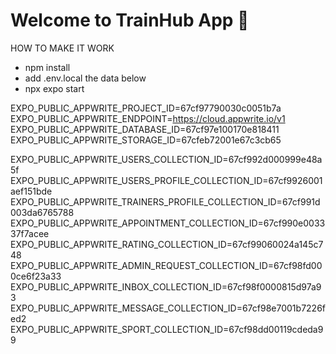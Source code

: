 # Welcome to TrainHub App 👋

HOW TO MAKE IT WORK
- npm install
- add .env.local the data below
- npx expo start


EXPO_PUBLIC_APPWRITE_PROJECT_ID=67cf97790030c0051b7a
EXPO_PUBLIC_APPWRITE_ENDPOINT=https://cloud.appwrite.io/v1
EXPO_PUBLIC_APPWRITE_DATABASE_ID=67cf97e100170e818411
EXPO_PUBLIC_APPWRITE_STORAGE_ID=67cfeb72001e67c3cb65

EXPO_PUBLIC_APPWRITE_USERS_COLLECTION_ID=67cf992d000999e48a5f
EXPO_PUBLIC_APPWRITE_USERS_PROFILE_COLLECTION_ID=67cf9926001aef151bde
EXPO_PUBLIC_APPWRITE_TRAINERS_PROFILE_COLLECTION_ID=67cf991d003da6765788
EXPO_PUBLIC_APPWRITE_APPOINTMENT_COLLECTION_ID=67cf990e003337f7acee
EXPO_PUBLIC_APPWRITE_RATING_COLLECTION_ID=67cf99060024a145c748
EXPO_PUBLIC_APPWRITE_ADMIN_REQUEST_COLLECTION_ID=67cf98fd000ce6f23a33
EXPO_PUBLIC_APPWRITE_INBOX_COLLECTION_ID=67cf98f0000815d97a93
EXPO_PUBLIC_APPWRITE_MESSAGE_COLLECTION_ID=67cf98e7001b7226fed2
EXPO_PUBLIC_APPWRITE_SPORT_COLLECTION_ID=67cf98dd00119cdeda99